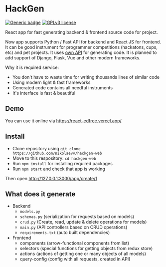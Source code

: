 # HackGen

[![Generic badge](https://img.shields.io/badge/Web%20App-Up-%3Cgreen%3E.svg)](https://hackgen.vercel.app/)
[![GPLv3 license](https://img.shields.io/badge/License-GPLv3-blue.svg)](https://github.com/nikolaevv/hackgen-web/blob/main/LICENSE)

React app for fast generating backend & frontend source code for project. 

Now app supports Python / Fast API for backend and React JS for frontend. It can be good instrument for programmer competitions (hackatons, cups, etc) and pet projects.
It uses [own API](https://github.com/nikolaevv/hackgen) for generating code.
It is planned to add support of Django, Flask, Vue and other modern frameworks.

Why it is required service:
- You don't have to waste time for writing thousands lines of similar code
- Using modern light & fast frameworks
- Generated code contains all needful instruments
- It's interface is fast & beautiful

## Demo
You can use it online via https://react-edfree.vercel.app/

## Install
- Clone repository using `git clone https://github.com/nikolaevv/hackgen-web`
- Move to this respository: `cd hackgen-web`
- Run `npm install` for installing required packages
- Run `npm start` and check that app is working

Then open http://127.0.0.1:3000/app/create/1

## What does it generate
- Backend
  - `models.py`
  - `schemas.py` (serialization for requests based on models)
  - `crud.py` (Create, read, update & delete operations for models)
  - `main.py` (API controllers based on CRUD operations)
  - `requirements.txt` (auto built dependencies)
- Frontend
  - components (arrow-functional components from list)
  - selectors (special functions for getting objects from redux store)
  - actions (actions of getting one or many objects of all models)
  - query-config (config with all requests, created in API)
